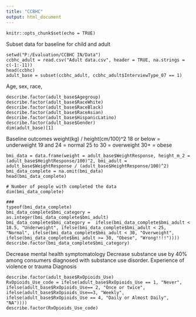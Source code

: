 ```yaml
---
title: "CCBHC"
output: html_document
---
```


```{r setup, include=FALSE}
knitr::opts_chunk$set(echo = TRUE)
```
Subset data for baseline for child and adult
```{r}
setwd("P:/Evaluation/CCBHC IN/Data")
ccbhc_adult = read.csv("Adult data.csv", header = TRUE, na.strings = c(-1:-11))
head(ccbhc)
adult_base = subset(ccbhc_adult, ccbhc_adult$InterviewType_07 == 1)

```
Age, sex, race, 
```{r}
describe.factor(adult_base$Agegroup)
describe.factor(adult_base$RaceWhite)
describe.factor(adult_base$RaceBlack)
describe.factor(adult_base$RaceAsian)
describe.factor(adult_base$HispanicLatino)
describe.factor(adult_base$Gender)
dim(adult_base)[1]
```
Baseline outcomes
weight(kg) / height(cm/100)^2
18 or below =  underweight
19 and 24 = normal
25 to 30  = overweight
30+ = obese
```{r}
bmi_data = data.frame(weight = adult_base$WeightResponse, height_m_2 = (adult_base$HeightResponse/100)^2, bmi_adult = adult_base$WeightResponse / (adult_base$HeightResponse/100)^2)
bmi_data_complete = na.omit(bmi_data)
head(bmi_data_complete)

# Number of people with completed the data
dim(bmi_data_complete)

###
typeof(bmi_data_complete)
bmi_data_complete$bmi_category = as.integer(bmi_data_complete$bmi_adult)
bmi_data_complete$bmi_category =  ifelse(bmi_data_complete$bmi_adult < 18.5, "Underweight", ifelse(bmi_data_complete$bmi_adult < 25, "Normal", ifelse(bmi_data_complete$bmi_adult < 30, "Overweight", ifelse(bmi_data_complete$bmi_adult >= 30, "Obese", "Wrong!!!!"))))
describe.factor(bmi_data_complete$bmi_category)
```
Decrease mental health symptomatology
Decrease substance use by 40% among consumers diagnosed with substance use disorder. 
Experience of violence or trauma 
Diagnosis
```{r}
describe.factor(adult_base$RxOpioids_Use)
RxOpioids_Use_code = ifelse(adult_base$RxOpioids_Use == 1, "Never", ifelse(adult_base$RxOpioids_Use== 2, "Once or twice", ifelse(adult_base$RxOpioids_Use==3, "Weekly", ifelse(adult_base$RxOpioids_Use == 4, "Daily or Almost Daily", "NA")))) 
describe.factor(RxOpioids_Use_code)
```

